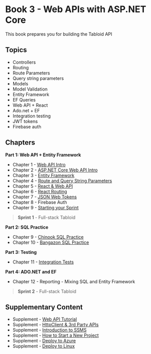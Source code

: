 # Book 3 - Web APIs with <span>ASP.</span>NET Core

This book prepares you for building the Tabloid API

## Topics

* Controllers
* Routing
* Route Parameters
* Query string parameters
* Models
* Model Validation
* Entity Framework
* EF Queries
* Web API + React
* Ado.net + EF
* Integration testing
* JWT tokens
* Firebase auth

## Chapters

**Part 1: Web API + Entity Framework**

* Chapter 1 - [Web API Intro](./chapters/API_OVERVIEW.md)
* Chapter 2 - [ASP.NET Core Web API Intro](./chapters/ASP_NET_WEB_API_INTRO.md)
* Chapter 3 - [Entity Framework](./chapters/EF_INTRO.md)
* Chapter 4 - [Route and Query String Parameters](./chapters/CONTROLLER_PARAMETERS.md)
* Chapter 5 - [React & Web API](./chapters/REACT_WITH_API.md)
* Chapter 6 - [React Routing](./chapters/REACT_ROUTER.md)
* Chapter 7 - [JSON Web Tokens](./chapters/JWT.md)
* Chapter 8 - Firebase Auth
* Chapter 9 - [Starting your Sprint](./chapters/HOW_TO_START.md)

> __Sprint 1__ - Full-stack Tabloid

**Part 2: SQL Practice**

* Chapter 9 - [Chinook SQL Practice](./chapters/CHINOOK.md)
* Chapter 10 - [Bangazon SQL Practice](./chapters/BANGAZON_SQL_EXERCISE.md)

**Part 3: Testing**

* Chapter 11 - [Integration Tests](./chapters/INTEGRATION_TESTS.md)

**Part 4: ADO<span>.NET</span> and EF**

* Chapter 12 - Reporting - Mixing SQL and Entity Framework

> __Sprint 2__ - Full-stack Tabloid

## Supplementary Content

* Supplement - [Web API Tutorial](https://docs.microsoft.com/en-us/aspnet/core/tutorials/first-web-api?view=aspnetcore-3.0)
* Supplement - [HttpClient & 3rd Party APIs](./chapters/HTTPCLIENT.md)
* Supplement - [Introduction to SSMS](./chapters/SSMS_INTRO.md)
* Supplement - [How to Start a New Project](./chapters/PROJECT_INIT.md)
* Supplement - [Deploy to Azure](./chapters/AZURE_DEPLOY.md)
* Supplement - [Deploy to Linux](./chapters/LINUX_DEPLOY.md)
